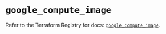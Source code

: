 # `google_compute_image`

Refer to the Terraform Registry for docs: [`google_compute_image`](https://registry.terraform.io/providers/hashicorp/google-beta/5.43.0/docs/resources/google_compute_image).

